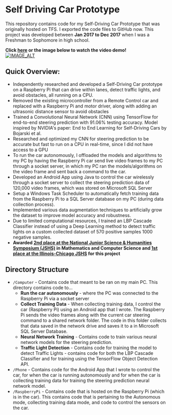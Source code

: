 # Self Driving Car Prototype
This repository contains code for my Self-Driving Car Prototype that was originally hosted on TFS. I exported the 
code files to GitHub now.
This project was developed between **Jan 2017 to Dec 2017** when I was a Freshman to Sophomore in high school.

**Click [here](https://www.youtube.com/watch?v=3dEgJ7sz6XA) or the image below to watch the video demo!**    
[![IMAGE_ALT](https://img.youtube.com/vi/3dEgJ7sz6XA/0.jpg)](https://www.youtube.com/watch?v=3dEgJ7sz6XA)    

## Quick Overview:
* Independently researched and developed a Self-Driving Car prototype on a Raspberry Pi that can drive within lanes, detect traffic lights, and avoid obstacles, all running on a CPU.
* Removed the existing microcontroller from a Remote Control car and replaced with a Raspberry Pi and motor driver, along with adding an ultrasonic distance sensor to avoid obstacles
* Trained a Convolutional Neural Network (CNN) using TensorFlow for end-to-end steering prediction with 91.06% testing accuracy. Model inspired by NVIDIA's paper: End to End Learning for Self-Driving Cars by Bojarski et al.
* Researched and optimized my CNN for steering prediction to be accurate but fast to run on a CPU in real-time, since I did not have access to a GPU
* To run the car autonomously, I offloaded the models and algorithms to my PC by having the Raspberry Pi car send live video frames to my PC through a socket server, in which my PC ran the models/algorithms on the video frame and sent back a command to the car.
* Developed an Android App using Java to control the car wirelessly through a socket server to collect the steering prediction data of 120,000 video frames, which was stored on Microsoft SQL Server
* Setup a Windows Task Scheduler to automatically fetch training data from the Raspberry Pi to a SQL Server database on my PC (during data collection process).
* Implemented various data augmentation techniques to artificially grow the dataset to improve model accuracy and robustness.
* Due to limited computational resources, I trained an LBP Cascade Classifier instead of using a Deep Learning method to detect traffic lights on a custom collected dataset of 570 positive samples 1000 negative samples.
* **Awarded [2nd place at the National Junior Science & Humanities Symposium (JSHS)](https://www.psd202.org/news/1163) in Mathematics and Computer Science and [1st place at the Illinois-Chicago JSHS](https://patch.com/illinois/plainfield/plainfield-south-student-builds-self-driving-car) for this project**


## Directory Structure
* `/Computer` -  Contains code that meant to be ran on my main PC. This directory contains code to...
    * **Run the car autonomously** - where the PC was connected to the Raspberry Pi via a socket server
    * **Collect Training Data** - When collecting training data, I control the car (Raspberry Pi) using an Android app that I wrote. The Raspberry Pi sends the video frames along with the current car steering command
  to a shared network folder. The code in this folder collects that data saved in the network drive and saves it to a
    in Microsoft SQL Server Database. 
    * **Neural Network Training** - Contains code to train various neural network models for the steering prediction.
    * **Traffic Light Detection** - Contains code for training the model to detect Traffic Lights - contains code for both
  the LBP Cascade Classifier and for training using the TensorFlow Object Detection API.
* `/Phone` - Contains code for the Android App that I wrote to control the car, for when the car is running autonomously
and for when the car is collecting training data for training the steering prediction neural network model.
* `/RaspberryPi` - Contains code that is hosted on the Raspberry Pi (which is in the car). This contains code 
that is pertaining to the Autonomous mode, collecting training data mode, and code to control the sensors on the car.
